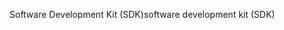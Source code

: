 <span data-ttu-id="23223-101">Software Development Kit (SDK)</span><span class="sxs-lookup"><span data-stu-id="23223-101">software development kit (SDK)</span></span>